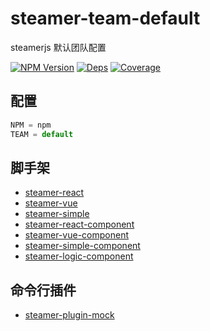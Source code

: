 # steamer-team-default

steamerjs 默认团队配置

[![NPM Version](https://img.shields.io/npm/v/steamer-team-default.svg?style=flat)](https://www.npmjs.com/package/steamer-team-default)
[![Deps](https://david-dm.org/steamerjs/steamer-team-default.svg)](https://david-dm.org/steamerjs/steamer-team-default)
[![Coverage](https://img.shields.io/coveralls/steamerjs/steamer-team-default.svg)](https://coveralls.io/github/steamerjs/steamer-team-default)

## 配置

```javascript
NPM = npm
TEAM = default
```

## 脚手架
* [steamer-react](https://github.com/steamerjs/steamer-react)
* [steamer-vue](https://github.com/steamerjs/steamer-vue)
* [steamer-simple](https://github.com/steamerjs/steamer-simple)
* [steamer-react-component](https://github.com/steamerjs/steamer-react-component)
* [steamer-vue-component](https://github.com/steamerjs/steamer-vue-component)
* [steamer-simple-component](https://github.com/steamerjs/steamer-simple-component)
* [steamer-logic-component](https://github.com/steamerjs/steamer-logic-component)

## 命令行插件
* [steamer-plugin-mock](https://github.com/steamerjs/steamer-plugin-mock)
